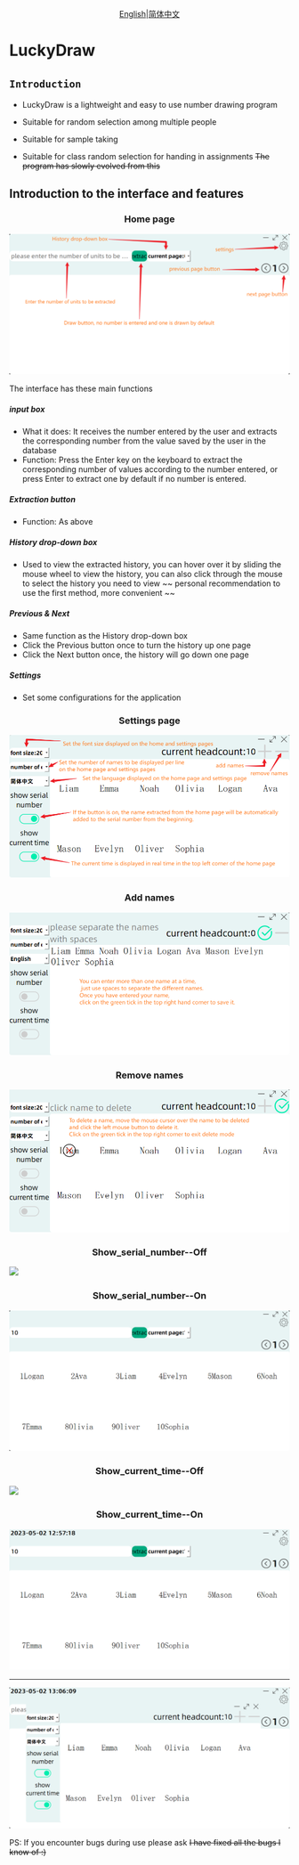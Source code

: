 <center>

[English](README.md)|[简体中文](README_zh-CN.md)

</center>

# LuckyDraw

## `Introduction`

- LuckyDraw is a lightweight and easy to use number drawing program

- Suitable for random selection among multiple people

- Suitable for sample taking

- Suitable for class random selection for handing in assignments ~~The program has slowly evolved from this~~

## Introduction to the interface and features

<h3 align="center">Home page</h3>
<center>

![](InterfacePicture/main_page.png)</center>
The interface has these main functions

##### input box
- What it does: It receives the number entered by the user and extracts the corresponding number from the value saved by the user in the database
- Function: Press the Enter key on the keyboard to extract the corresponding number of values according to the number entered, or press Enter to extract one by default if no number is entered.

##### Extraction button
- Function: As above

##### History drop-down box
- Used to view the extracted history, you can hover over it by sliding the mouse wheel to view the history, you can also click through the mouse to select the history you need to view ~~ personal recommendation to use the first method, more convenient ~~

##### Previous & Next
- Same function as the History drop-down box
- Click the Previous button once to turn the history up one page
- Click the Next button once, the history will go down one page

##### Settings
- Set some configurations for the application

<h3 align="center">Settings page</h3>

![](InterfacePicture/settings_page.png)

<h3 align="center">Add names</h3>

![](InterfacePicture/add_names.png)

<h3 align="center">Remove names</h3>

![](InterfacePicture/remove_name.png)

<h3 align="center">Show_serial_number--Off</h3>

![](InterfacePicture/show_serial_number&current_time--off.png)

<h3 align="center">Show_serial_number--On</h3>

![](InterfacePicture/Show_serial_number--On.png)

<h3 align="center">Show_current_time--Off</h3>

![](InterfacePicture/show_serial_number&current_time--off.png)

<h3 align="center">Show_current_time--On</h3>

![](InterfacePicture/show_current_time.png)
___
![](InterfacePicture/None--EN.png)

PS: If you encounter bugs during use please ask ~~I have fixed all the bugs I know of :)~~